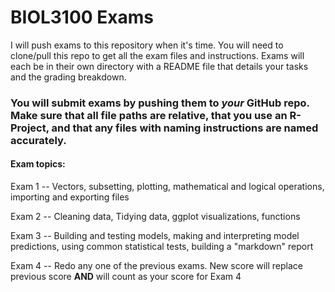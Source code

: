 # BIOL3100 Exams

I will push exams to this repository when it's time. You will need to clone/pull this repo to get all the exam files and instructions.
Exams will each be in their own directory with a README file that details your tasks and the grading breakdown.

### You will submit exams by pushing them to *your* GitHub repo. Make sure that all file paths are relative, that you use an R-Project, and that any files with naming instructions are named accurately.


#### Exam topics:

Exam 1 -- Vectors, subsetting, plotting, mathematical and logical operations, importing and exporting files

Exam 2 -- Cleaning data, Tidying data, ggplot visualizations, functions

Exam 3 -- Building and testing models, making and interpreting model predictions, using common statistical tests, building a "markdown" report

Exam 4 -- Redo any one of the previous exams. New score will replace previous score **AND** will count as your score for Exam 4
